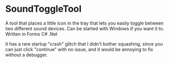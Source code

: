 # SoundToggleTool
A tool that places a little icon in the tray that lets you easily toggle between two different sound devices. Can be started with Windows if you want it to. Written in Forms C# .Net

It has a rare startup "crash" glitch that I didn't bother squashing, since you can just click "continue" with no issue, and it would be annoying to fix without a debugger.
